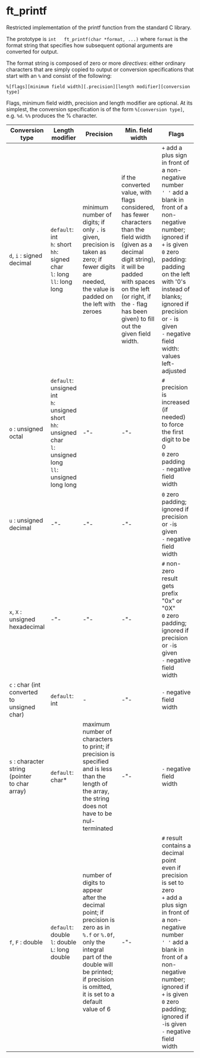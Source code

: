 # ft_printf

Restricted implementation of the printf function from the standard C library.

The prototype is `int	ft_printf(char *format, ...)` where `format` is the format string that specifies how subsequent optional arguments are converted for output.

The format string is composed of zero or more *directives*: either ordinary characters that are simply copied to output or conversion specifications that start with an `%` and consist of the following:
```
%[flags][minimum field width][.precision][length modifier][conversion type]
```
Flags, minimum field width, precision and length modifier are optional. At its simplest, the conversion specification is of the form `%[conversion type]`, e.g. `%d`. `%%` produces the % character.

|Conversion type|Length modifier|Precision|Min. field width|Flags|
|-|-|-|-|-|
|`d`, `i` : signed</br>decimal|`default`: int</br>`h`: short</br>`hh`: signed char</br>`l`: long</br>`ll`: long long|minimum number of digits; if only `.` is given, precision is taken as zero; if fewer digits are needed, the value is padded on the left with zeroes|if the converted value, with</br>flags considered, has fewer</br>characters than the field width</br>(given as a decimal digit string),</br>it will be padded with spaces on the left (or right, if the `-` flag has been given) to fill out the given field width.|`+` add a plus sign in front of a non-negative number</br>`' '` add a blank in front of a non-negative number; ignored if `+` is given</br>`0` zero padding: padding on the left with '0's instead of blanks; ignored if precision or `-` is given</br>`-` negative field width: values left-adjusted
|`o` : unsigned</br>octal|`default`: unsigned int</br>`h`: unsigned short</br>`hh`: unsigned char</br>`l`: unsigned long</br>`ll`: unsigned long long|-"-|-"-|`#` precision is increased (if needed) to force the first digit to be 0</br>`0` zero padding </br>`-` negative field width</br>|
|`u` : unsigned</br>decimal|-"-|-"-|-"-|`0` zero padding; ignored if precision or `-`is given</br>`-` negative field width</br>|
|`x`, `X` : unsigned</br>hexadecimal|-"-|-"-|-"-|`#` non-zero result gets prefix "0x" or "0X"</br>`0` zero padding; ignored if precision or `-`is given</br>`-` negative field width</br>|
|`c` : char (int</br>converted to</br>unsigned char)|`default`: int|-|-"-|`-` negative field width|
|`s` : character</br>string (pointer</br>to char array)|`default`: char*|maximum number of characters to print; if precision is specified and is less than the length of the array, the string does not have to be nul-terminated|-"-|`-` negative field width|
|`f`, `F` : double|`default`: double</br>`l`: double</br>`L`: long double|number of digits to appear after the decimal point; if precision is zero as in `%.f` or `%.0f`, only the integral part of the double will be printed; if precision is omitted, it is set to a default value of 6|-"-|`#` result contains a decimal point even if precision is set to zero</br>`+` add a plus sign in front of a non-negative number</br>`' '` add a blank in front of a non-negative number; ignored if `+` is given</br>`0` zero padding; ignored if `-`is given</br>`-` negative field width|

